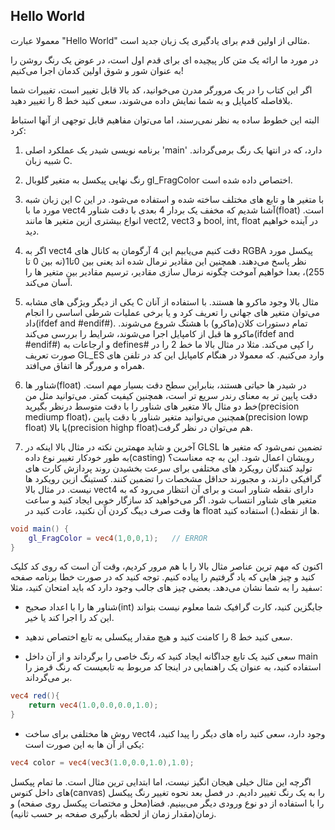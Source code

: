 ## Hello World

معمولا عبارت "Hello World" مثالی از اولین قدم برای یادگیری یک زبان جدید است.

در مورد ما ارائه یک متن کار پیچیده ای برای قدم اول است، در عوض یک رنگ روشن را به عنوان شور و شوق اولین کدمان اجرا می‌کنیم!

<div class="codeAndCanvas" data="hello_world.frag"></div>

اگر این کتاب را در یک مرورگر مدرن می‌خوانید، کد بالا قابل تغییر است، تغییرات شما بلافاصله کامپایل و به شما نمایش داده می‌شوند، سعی کنید خط 8 را تغییر دهید.

البته این خطوط ساده به نظر نمی‌رسند، اما می‌توان مفاهیم قابل توجهی از آنها استباط کرد:

1. برنامه نویسی شیدر یک عملکرد اصلی 'main' دارد، که در انتها یک رنگ برمی‌گرداند. شبیه زبان C.

2. رنگ نهایی پیکسل به متغیر گلوبال gl_FragColor اختصاص داده شده است.

3. این زبان شبه C با متغیر ها و تابع های مختلف ساخته شده و استفاده می‌شود. در این مورد ما با vect4 آشنا شدیم که مخفف یک بردار 4 بعدی با دقت شناور(float) است. انواع بیشتری ازین متغیر ها مانند vect2, vect3 و bool, int, float در آینده خواهیم دید.

4. اگر به vect4 دقت کنیم می‌یابیم این 4 آرگومان به کانال های RGBA پیکسل مورد نظر پاسخ می‌دهند. همچنین این مقادیر نرمال شده اند یعنی بین 0تا1(نه بین 0 تا 255)، بعدا خواهیم آموخت چگونه نرمال سازی مقادیر، ترسیم مقادیر بین متغیر ها را آسان می‌کند.

5. یکی از دیگر ویژگی های مشابه C مثال بالا وجود ماکرو ها هستند. با استفاده از آنان می‌توان متغیر های جهانی را تعریف کرد و یا برخی عملیات شرطی اساسی را انجام داد(ifdef and #endif#). تمام دستورات کلان(ماکرو) با هشتگ شروع می‌شوند. ماکرو ها قبل از کامپایل اجرا می‌شوند، شرایط را بررسی می‌کند(ifdef and #endif#) و ارجاعات به defines# را کپی می‌کند. مثلا در مثال بالا ما خط 2 را در صورت تعریف GL_ES وارد می‌کنیم. که معمولا در هنگام کامپایل این کد در تلفن های همراه و مرورگر ها اتفاق می‌افتد.

6. شناور ها(float) در شیدر ها حیاتی هستند، بنابراین سطح دقت بسیار مهم است. دقت پایین تر به معنای رندر سریع تر است، همچنین کیفیت کمتر. می‌توانید مثل من خط دو مثال بالا متغیر های شناور را با دقت متوسط درنظر بگیرید(precision mediump float)، همچنین می‌توانید متغیر شناور با دقت پایین(precision lowp float) یا بالا(precision highp float)هم می‌توان در نظر گرفت.

7. آخرین و شاید مهمترین نکته در مثال بالا اینکه در GLSL تضمین نمی‌شود که متغیر ها به طور خودکار تغییر نوع داده(casting) رویشان اعمال شود. این به چه معناست؟ تولید کنندگان رویکرد های مختلفی برای سرعت بخشیدن روند پردازش کارت های گرافیکی دارند، و مجبورند حداقل مشخصات را تضمین کنند. کستینگ ازین رویکرد ها نیست. در مثال بالا vect4 دارای نقطه شناور است و برای آن انتظار می‌رود که به متغیر های شناور انتساب شود. اگر می‌خواهید کد سازگار خوبی ایجاد کنید و ساعت ها وقت صرف دیبگ کردن آن نکنید، عادت کنید در float ها از نقطه(.) استفاده کنید.

```glsl
void main() {
    gl_FragColor = vec4(1,0,0,1);	// ERROR
}
```

اکنون که مهم ترین عناصر مثال بالا را با هم مرور کردیم، وقت آن است که روی کد کلیک کنید و چیز هایی که یاد گرفتیم را پیاده کنیم. توجه کنید که در صورت خطا برنامه صفحه سفید را به شما نشان می‌دهد. بعضی چیز های جالب وجود دارد که باید امتحان کنید، مثلا:

* شناور ها را با اعداد صحیح(int) جایگزین کنید، کارت گرافیک شما معلوم نیست بتواند این کد را اجرا کند یا خیر.

* سعی کنید خط 8 را کامنت کنید و هیچ مقدار پیکسلی به تابع اختصاص ندهید.

* سعی کنید یک تابع جداگانه ایجاد کنید که رنگ خاصی را برگرداند و از آن داخل main استفاده کنید، به عنوان یک راهنمایی در اینجا کد مربوط به تابعیست که رنگ قرمز را بر می‌گرداند.

```glsl
vec4 red(){
    return vec4(1.0,0.0,0.0,1.0);
}
```

* روش ها مختلفی برای ساخت vect4 وجود دارد، سعی کنید راه های دیگر را پیدا کنید، یکی از آن ها به این صورت است:

```glsl
vec4 color = vec4(vec3(1.0,0.0,1.0),1.0);
```

اگرچه این مثال خیلی هیجان انگیز نیست، اما ابتدایی ترین مثال است. ما تمام پیکسل های داخل کنوس(canvas) را به یک رنگ تغییر دادیم. در فصل بعد نحوه تغییر رنگ پیکسل را با استفاده از دو نوع ورودی دیگر می‌بینیم. فضا(محل و مختصات پیکسل روی صفحه) و زمان(مقدار زمان از لحظه بارگیری صفحه بر حسب ثانیه).
